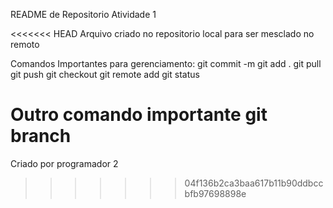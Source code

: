 README de Repositorio Atividade 1

<<<<<<< HEAD
Arquivo criado no repositorio local para ser mesclado no remoto

Comandos Importantes para gerenciamento:
git commit -m
git add .
git pull
git push
git checkout
git remote add
git status

Outro comando importante
git branch
=======
Criado por programador 2
>>>>>>> 04f136b2ca3baa617b11b90ddbccbfb97698898e
